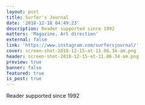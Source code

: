 ```yaml
---
layout: post
title: Surfer's Journal
date: '2018-12-18 04:49:23'
description: Reader supported since 1992
matters: 'Magazine, Art direction'
external: false
link: 'https://www.instagram.com/surfersjournal/'
cover: screen-shot-2018-12-15-at-11.06.34-am.png
header: screen-shot-2018-12-15-at-11.06.34-am.png
preview: true
banner: false
featured: true
is_post: true
---
```

Reader supported since 1992
